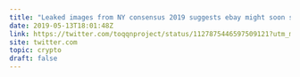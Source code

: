 ```yaml
---
title: "Leaked images from NY consensus 2019 suggests ebay might soon start accepting crypto"
date: 2019-05-13T18:01:48Z
link: https://twitter.com/toqqnproject/status/1127875446597509121?utm_medium=RSS&utm_source=hune
site: twitter.com
topic: crypto
draft: false
---
```

